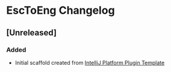 <!-- Keep a Changelog guide -> https://keepachangelog.com -->

# EscToEng Changelog

## [Unreleased]
### Added
- Initial scaffold created from [IntelliJ Platform Plugin Template](https://github.com/JetBrains/intellij-platform-plugin-template)
